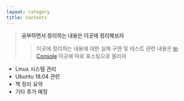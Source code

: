 ```yaml
---
layout: category
title: Contents
---
```


 > **공부하면서 정리하는 내용은 이곳에 정리해보자**
 >> 이곳에 정리하는 내용에 대한 실제 구현 및 테스트 관련 내용은 [In Console](/category/category_1.html) 이곳에 따로 포스팅으로 올리자

  - Linux 시스템 관리 
  - Ubuntu 18.04 관련 
  - 책 정리 요약
  - 기타 추가 예정
